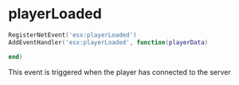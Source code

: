 # playerLoaded

```lua
RegisterNetEvent('esx:playerLoaded')
AddEventHandler('esx:playerLoaded', function(playerData)

end)
```

This event is triggered when the player has connected to the server
